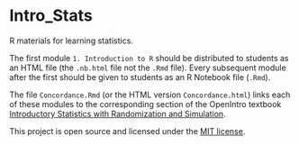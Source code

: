 # Intro_Stats

R materials for learning statistics.

The first module `1. Introduction to R` should be distributed to students as an HTML file (the `.nb.html` file not the `.Rmd` file). Every subsequent module after the first should be given to students as an R Notebook file (`.Rmd`).

The file `Concordance.Rmd` (or the HTML version `Concordance.html`) links each of these modules to the corresponding section of the OpenIntro textbook [Introductory Statistics with Randomization and Simulation](https://www.openintro.org/stat/textbook.php?stat_book=isrs).

This project is open source and licensed under the [MIT license](https://opensource.org/licenses/MIT).
